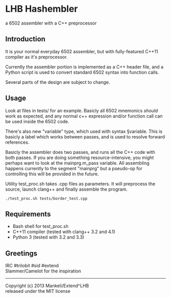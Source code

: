 LHB Hashembler
==============
a 6502 assembler with a C++ preprocessor

Introduction
------------

It is your normal everyday 6502 assembler, but with fully-featured C++11
compiler as it's preprocessor.

Currently the assembler portion is implemented as a C++ header file,
and a Python script is used to convert standard 6502 syntax into function calls.

Several parts of the design are subject to change.


Usage
-----
Look at files in tests/ for an example.
Basicly all 6502 mnemonics _should_ work as expected,
and any normal c++ expression and/or function call can be used
inside the 6502 code.

There's also new "variable" type, which used with syntax §variable.
This is basicly a label which works between passes, and is used to
resolve forward references.

Basicly the assembler does two passes, and runs all the C++ code
with both passes. If you are doing something resource-intensive,
you might perhaps want to look at the mainprg.m_pass variable.
All assembling happens currently to the segment "mainprg" but
a pseudo-op for controlling this will be provided in the future.

Utility test_proc.sh takes .cpp files as parameters. It will
preprocess the source, launch clang++ and finally assemble the program.

	./test_proc.sh tests/border_test.cpp

Requirements
------------

 - Bash shell for test_proc.sh
 - C++11 compiler (tested with clang++ 3.2 and 4.1)
 - Python 3 (tested with 3.2 and 3.3)

Greetings
------------
IRC #trilobit #sid #extend     
Slammer/Camelot for the inspiration

-----

Copyright (c) 2013 Mankeli/Extend^LHB    
released under the MIT license

